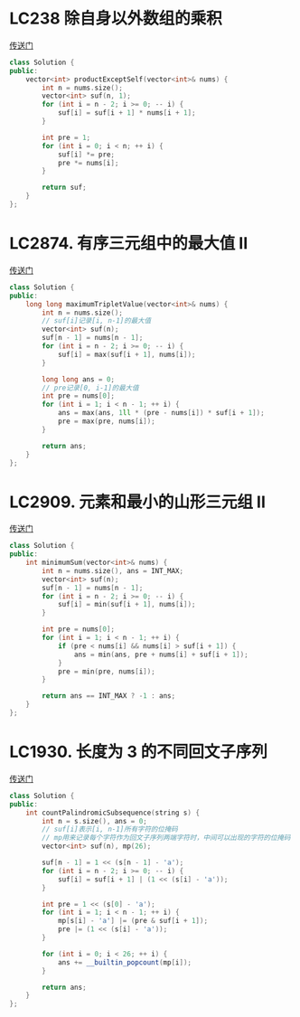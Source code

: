 # LC238 除自身以外数组的乘积
[传送门](https://leetcode.cn/problems/product-of-array-except-self/)
```C++
class Solution {
public:
    vector<int> productExceptSelf(vector<int>& nums) {
        int n = nums.size();
        vector<int> suf(n, 1);
        for (int i = n - 2; i >= 0; -- i) {
            suf[i] = suf[i + 1] * nums[i + 1];
        }

        int pre = 1;
        for (int i = 0; i < n; ++ i) {
            suf[i] *= pre;
            pre *= nums[i];
        }

        return suf;
    }
};
```

# LC2874. 有序三元组中的最大值 II
[传送门](https://leetcode.cn/problems/maximum-value-of-an-ordered-triplet-ii/description/)
```C++
class Solution {
public:
    long long maximumTripletValue(vector<int>& nums) {
        int n = nums.size();
        // suf[i]记录[i, n-1]的最大值
        vector<int> suf(n);
        suf[n - 1] = nums[n - 1];
        for (int i = n - 2; i >= 0; -- i) {
            suf[i] = max(suf[i + 1], nums[i]);
        }

        long long ans = 0;
        // pre记录[0, i-1]的最大值
        int pre = nums[0];
        for (int i = 1; i < n - 1; ++ i) {
            ans = max(ans, 1ll * (pre - nums[i]) * suf[i + 1]);
            pre = max(pre, nums[i]);
        }

        return ans;
    }
};
```

# LC2909. 元素和最小的山形三元组 II
[传送门](https://leetcode.cn/problems/minimum-sum-of-mountain-triplets-ii/description/)
```C++
class Solution {
public:
    int minimumSum(vector<int>& nums) {
        int n = nums.size(), ans = INT_MAX;
        vector<int> suf(n);
        suf[n - 1] = nums[n - 1];
        for (int i = n - 2; i >= 0; -- i) {
            suf[i] = min(suf[i + 1], nums[i]);
        }

        int pre = nums[0];
        for (int i = 1; i < n - 1; ++ i) {
            if (pre < nums[i] && nums[i] > suf[i + 1]) {
                ans = min(ans, pre + nums[i] + suf[i + 1]);
            }
            pre = min(pre, nums[i]);
        }

        return ans == INT_MAX ? -1 : ans;
    }
};
```

# LC1930. 长度为 3 的不同回文子序列
[传送门](https://leetcode.cn/problems/unique-length-3-palindromic-subsequences/description/)
```C++
class Solution {
public:
    int countPalindromicSubsequence(string s) {
        int n = s.size(), ans = 0;
        // suf[i]表示[i, n-1]所有字符的位掩码
        // mp用来记录每个字符作为回文子序列两端字符时，中间可以出现的字符的位掩码
        vector<int> suf(n), mp(26);

        suf[n - 1] = 1 << (s[n - 1] - 'a');
        for (int i = n - 2; i >= 0; -- i) {
            suf[i] = suf[i + 1] | (1 << (s[i] - 'a'));
        }

        int pre = 1 << (s[0] - 'a');
        for (int i = 1; i < n - 1; ++ i) {
            mp[s[i] - 'a'] |= (pre & suf[i + 1]);
            pre |= (1 << (s[i] - 'a')); 
        }

        for (int i = 0; i < 26; ++ i) {
            ans += __builtin_popcount(mp[i]);
        }

        return ans;
    }
};
```
